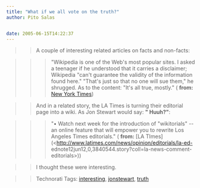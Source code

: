 ```yaml
---
title: "What if we all vote on the truth?"
author: Pito Salas


date: 2005-06-15T14:22:37
---
```



>>

>> A couple of interesting related articles on facts and non-facts:

>>

>>> "Wikipedia is one of the Web's most popular sites. I asked a teenager if
he understood that it carries a disclaimer; Wikipedia "can't guarantee the
validity of the information found here." "That's just so that no one will sue
them," he shrugged. As to the content: "It's all true, mostly." ( **from:**
[New York Times](<http://www.nytimes.com/2005/06/15/opinion/15schiff.html?>))

>>

>> And in a related story, the LA Times is turning their editorial page into a
wiki. As Jon Stewart would say: **" Huuh?"**:

>>

>>> "• Watch next week for the introduction of "wikitorials" -- an online
feature that will empower you to rewrite Los Angeles Times editorials." (
**from:** [LA TImes](<http://www.latimes.com/news/opinion/editorials/la-ed-
ednote12jun12,0,3840544.story?coll=la-news-comment-editorials>))

>>

>> I thought these were interesting.

>>

>> Technorati Tags: [interesting](<http://technorati.com/tag/interesting>),
[jonstewart](<http://technorati.com/tag/jonstewart>),
[truth](<http://technorati.com/tag/truth>)



